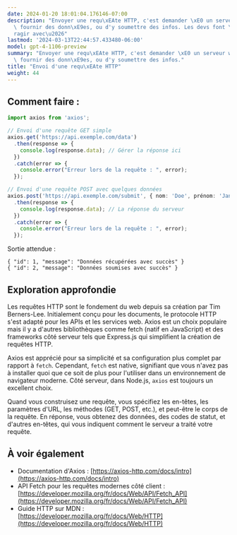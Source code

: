 ```yaml
---
date: 2024-01-20 18:01:04.176146-07:00
description: "Envoyer une requ\xEAte HTTP, c'est demander \xE0 un serveur web de vous\
  \ fournir des donn\xE9es, ou d'y soumettre des infos. Les devs font \xE7a pour int\xE9\
  ragir avec\u2026"
lastmod: '2024-03-13T22:44:57.433480-06:00'
model: gpt-4-1106-preview
summary: "Envoyer une requ\xEAte HTTP, c'est demander \xE0 un serveur web de vous\
  \ fournir des donn\xE9es, ou d'y soumettre des infos."
title: "Envoi d'une requ\xEAte HTTP"
weight: 44
---
```


## Comment faire :
```TypeScript
import axios from 'axios';

// Envoi d'une requête GET simple
axios.get('https://api.exemple.com/data')
  .then(response => {
    console.log(response.data); // Gérer la réponse ici
  })
  .catch(error => {
    console.error("Erreur lors de la requête : ", error);
  });

// Envoi d'une requête POST avec quelques données
axios.post('https://api.exemple.com/submit', { nom: 'Doe', prénom: 'Jane' })
  .then(response => {
    console.log(response.data); // La réponse du serveur
  })
  .catch(error => {
    console.error("Erreur lors de la requête : ", error);
  });
```

Sortie attendue :
```
{ "id": 1, "message": "Données récupérées avec succès" }
{ "id": 2, "message": "Données soumises avec succès" }
```

## Exploration approfondie
Les requêtes HTTP sont le fondement du web depuis sa création par Tim Berners-Lee. Initialement conçu pour les documents, le protocole HTTP s'est adapté pour les APIs et les services web. Axios est un choix populaire mais il y a d'autres bibliothèques comme fetch (natif en JavaScript) et des frameworks côté serveur tels que Express.js qui simplifient la création de requêtes HTTP.

Axios est apprécié pour sa simplicité et sa configuration plus complet par rapport à `fetch`. Cependant, `fetch` est native, signifiant que vous n'avez pas à installer quoi que ce soit de plus pour l'utiliser dans un environnement de navigateur moderne. Côté serveur, dans Node.js, `axios` est toujours un excellent choix.

Quand vous construisez une requête, vous spécifiez les en-têtes, les paramètres d'URL, les méthodes (GET, POST, etc.), et peut-être le corps de la requête. En réponse, vous obtenez des données, des codes de statut, et d'autres en-têtes, qui vous indiquent comment le serveur a traité votre requête.

## À voir également
- Documentation d'Axios : [https://axios-http.com/docs/intro](https://axios-http.com/docs/intro)
- API Fetch pour les requêtes modernes côté client : [https://developer.mozilla.org/fr/docs/Web/API/Fetch_API](https://developer.mozilla.org/fr/docs/Web/API/Fetch_API)
- Guide HTTP sur MDN : [https://developer.mozilla.org/fr/docs/Web/HTTP](https://developer.mozilla.org/fr/docs/Web/HTTP)
